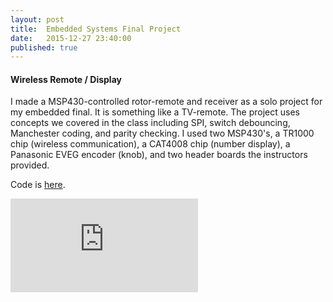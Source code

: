 ```yaml
---
layout: post
title: 	Embedded Systems Final Project
date:   2015-12-27 23:40:00
published: true
---
```


#### Wireless Remote / Display

I made a MSP430-controlled rotor-remote and receiver as a solo project for my embedded final. It is something like a TV-remote. The project uses concepts we covered in the class including SPI, switch debouncing, Manchester coding, and parity checking. I used two MSP430's, a TR1000 chip (wireless communication), a CAT4008 chip (number display), a Panasonic EVEG encoder (knob), and two header boards the instructors provided.

Code is [here](https://github.com/ajvarshneya/embedded_final).

<div class="video-container">
	<iframe src="https://www.youtube.com/embed/w3mtzS2CWrI?version=3&vq=hd1080" frameborder="0" allowfullscreen class="video"></iframe>
</div>
